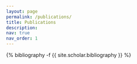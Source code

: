 ```yaml
---
layout: page
permalink: /publications/
title: Publications
description:
nav: true
nav_order: 1
---
```

<!-- _pages/publications.md -->
<div class="publications">

{% bibliography -f {{ site.scholar.bibliography }} %}

</div>
